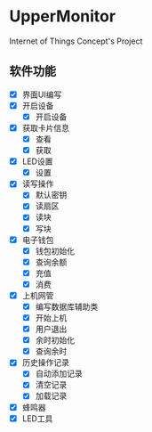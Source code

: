 # UpperMonitor
Internet of Things Concept's Project

## 软件功能

- [x] 界面UI编写
- [x] 开启设备
	- [x] 开启设备
- [x] 获取卡片信息
	- [x] 查看
	- [x] 获取
- [x] LED设置
	- [x] 设置
- [x] 读写操作
	- [x] 默认密钥
	- [x] 读扇区
	- [x] 读块
	- [x] 写块
- [x] 电子钱包
	- [x] 钱包初始化
	- [x] 查询余额
	- [x] 充值
	- [x] 消费
- [x] 上机网管
	- [x] 编写数据库辅助类
	- [x] 开始上机
	- [x] 用户退出
	- [x] 余时初始化
	- [x] 查询余时
- [x] 历史操作记录
	- [x] 自动添加记录
	- [x] 清空记录
	- [x] 加载记录
- [x] 蜂鸣器 
- [x] LED工具 